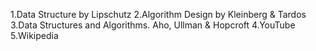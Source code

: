1.Data Structure by Lipschutz
2.Algorithm Design by Kleinberg & Tardos
3.Data Structures and Algorithms. Aho, Ullman & Hopcroft
4.YouTube
5.Wikipedia

